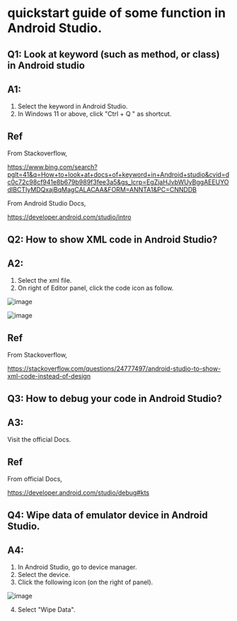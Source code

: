 # quickstart guide of some function in Android Studio.
## Q1: Look at keyword (such as method, or class) in Android studio
## A1:
1. Select the keyword in Android Studio.
2. In Windows 11 or above, click "Ctrl + Q " as shortcut.

## Ref
From Stackoverflow,

https://www.bing.com/search?pglt=41&q=How+to+look+at+docs+of+keyword+in+Android+studio&cvid=dc0c72c98cf941e8b679b989f3fee3a5&gs_lcrp=EgZjaHJvbWUyBggAEEUYOdIBCTIyMDQxajBqMagCALACAA&FORM=ANNTA1&PC=CNNDDB

From Android Studio Docs,

https://developer.android.com/studio/intro

## Q2: How to show XML code in Android Studio?
## A2:
1. Select the xml file.
2. On right of Editor panel, click the code icon as follow.
   
![image](https://github.com/40843245/PhoneDevelopment/assets/75050655/85072f72-df7f-4438-9122-2f201c60afd4)

![image](https://github.com/40843245/PhoneDevelopment/assets/75050655/a336985a-0df5-425d-934d-ae81b7034d27)

## Ref
From Stackoverflow,

https://stackoverflow.com/questions/24777497/android-studio-to-show-xml-code-instead-of-design

## Q3: How to debug your code in Android Studio?
## A3:
Visit the official Docs.

## Ref
From official Docs,

https://developer.android.com/studio/debug#kts

## Q4: Wipe data of emulator device in Android Studio.
## A4:
1. In Android Studio, go to device manager.
2. Select the device.
3. Click the following icon (on the right of panel).

![image](https://github.com/40843245/PhoneDevelopment/assets/75050655/aa1e630b-ae75-4e38-963e-3d52d6c26060)

4. Select "Wipe Data".
